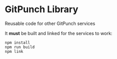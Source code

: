 # GitPunch Library

Reusable code for other GitPunch services

It **must** be built and linked for the services to work:

```
npm install
npm run build
npm link
```

